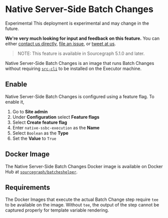 # Native Server-Side Batch Changes

<aside class="experimental">
<p>
<span class="badge badge-experimental">Experimental</span> This deployment is experimental and may change in the future.
</p>

<p><b>We're very much looking for input and feedback on this feature.</b> You can either <a href="https://about.sourcegraph.com/contact">contact us directly</a>, <a href="https://github.com/sourcegraph/sourcegraph">file an issue</a>, or <a href="https://twitter.com/sourcegraph">tweet at us</a>.</p>
</aside>

> NOTE: This feature is available in Sourcegraph 5.1.0 and later.

Native Server-Side Batch Changes is an image that runs Batch Changes without
requiring [`src-cli`](https://github.com/sourcegraph/src-cli) to be installed on the Executor machine.

## Enable

Native Server-Side Batch Changes is configured using a feature flag. To enable it,

1. Go to **Site admin**
2. Under **Configuration** select **Feature flags**
3. Select **Create feature flag**
4. Enter `native-ssbc-execution` as the **Name**
5. Select `Boolean` as the **Type**
6. Set the **Value** to `True`

## Docker Image

The Native Server-Side Batch Changes Docker image is available on Docker Hub
at [`sourcegraph/batcheshelper`](https://hub.docker.com/r/sourcegraph/batcheshelper/tags).

## Requirements

The Docker Images that execute the actual Batch Change step require `tee` to be available on the image. Without `tee`,
the output of the step cannot be captured properly for template variable rendering.
